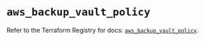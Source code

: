 # `aws_backup_vault_policy`

Refer to the Terraform Registry for docs: [`aws_backup_vault_policy`](https://registry.terraform.io/providers/hashicorp/aws/5.73.0/docs/resources/backup_vault_policy).
